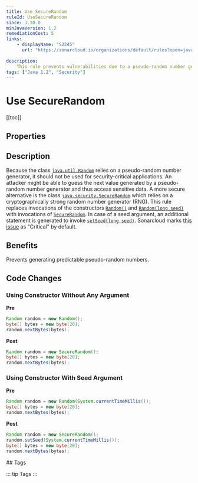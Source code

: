 ```yaml
---
title: Use SecureRandom
ruleId: UseSecureRandom
since: 3.20.0
minJavaVersion: 1.2
remediationCost: 5
links:
    - displayName: "S2245"
      url: "https://sonarcloud.io/organizations/default/rules?open=java%3AS2245&q=pseudorandom"
    
description:
    This rule prevents vulnerabilities due to a pseudo-random number generator (PRNGs) by replacing it by a cryptographically strong random number generator (RNG).
tags: ["Java 1.2", "Security"]
---
```


# Use SecureRandom

[[toc]]

## Properties

<RuleProperties />

## Description

Because the class [`java.util.Random`](https://docs.oracle.com/javase/8/docs/api/java/util/Random.html) relies on a pseudo-random number generator, it should not be used for security-critical applications. An attacker might be able to guess the next value generated by a pseudo-random number generator and thus access sensitive data.
A more secure alternative is the class [`java.security.SecureRandom`](https://docs.oracle.com/javase/8/docs/api/java/security/SecureRandom.html) which relies on a cryptographically strong random number generator (RNG). 
This rule replaces invocations of the constructors [`Random()`](https://docs.oracle.com/javase/8/docs/api/java/util/Random.html#Random--) and [`Random(long seed)`](https://docs.oracle.com/javase/8/docs/api/java/util/Random.html#Random-long-) with invocations of [`SecureRandom`](https://docs.oracle.com/javase/8/docs/api/java/security/SecureRandom.html#SecureRandom--). In case of a seed argument, an additional statement is generated to invoke [`setSeed(long seed)`](https://docs.oracle.com/javase/8/docs/api/java/util/Random.html#setSeed-long-). 
Sonarcloud marks [this issue](https://sonarcloud.io/organizations/default/rules?open=java%3AS2245&q=pseudorandom) as "Critical" by default.

## Benefits

Prevents generating predictable pseudo-random numbers.

## Code Changes


### Using Constructor Without Any Argument

__Pre__
```java
Random random = new Random();
byte[] bytes = new byte[20];
random.nextBytes(bytes);
```

__Post__
```java
Random random = new SecureRandom();
byte[] bytes = new byte[20];
random.nextBytes(bytes);
```

### Using Constructor With Seed Argument

__Pre__
```java
Random random = new Random(System.currentTimeMillis());
byte[] bytes = new byte[20];
random.nextBytes(bytes);
```

__Post__
```java
Random random = new SecureRandom();
random.setSeed(System.currentTimeMillis());
byte[] bytes = new byte[20];
random.nextBytes(bytes);
```

<VersionNotice />
## Tags

::: tip Tags
<TagLinks />
:::